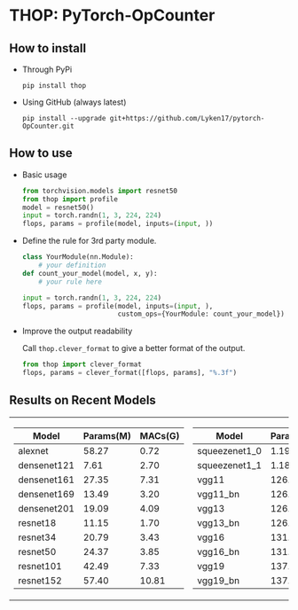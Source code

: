 # THOP: PyTorch-OpCounter

## How to install 
* Through PyPi
    
    `pip install thop`
    
* Using GitHub (always latest)
    
    `pip install --upgrade git+https://github.com/Lyken17/pytorch-OpCounter.git`
    
## How to use 
* Basic usage 
    ```python
    from torchvision.models import resnet50
    from thop import profile
    model = resnet50()
    input = torch.randn(1, 3, 224, 224)
    flops, params = profile(model, inputs=(input, ))
    ```    

* Define the rule for 3rd party module.
    ```python
    class YourModule(nn.Module):
        # your definition
    def count_your_model(model, x, y):
        # your rule here
    
    input = torch.randn(1, 3, 224, 224)
    flops, params = profile(model, inputs=(input, ), 
                            custom_ops={YourModule: count_your_model})
    ```
    
* Improve the output readability

    Call `thop.clever_format` to give a better format of the output.
    ```python
    from thop import clever_format
    flops, params = clever_format([flops, params], "%.3f")
    ```    
    
## Results on Recent Models

<p align="center">
<table>
<tr>
<td>

Model | Params(M) | MACs(G)
---|---|---
alexnet | 58.27 | 0.72
densenet121 | 7.61 | 2.70
densenet161 | 27.35 | 7.31
densenet169 | 13.49 | 3.20
densenet201 | 19.09 | 4.09
resnet18 | 11.15 | 1.70
resnet34 | 20.79 | 3.43
resnet50 | 24.37 | 3.85
resnet101 | 42.49 | 7.33
resnet152 | 57.40 | 10.81

</td>
<td>

Model | Params(M) | MACs(G)
---|---|---
squeezenet1_0 | 1.19 | 0.77
squeezenet1_1 | 1.18 | 0.33
vgg11 | 126.71 | 7.21
vgg11_bn | 126.71 | 7.24
vgg13 | 126.88 | 10.66
vgg13_bn | 126.89 | 10.70
vgg16 | 131.95 | 14.54
vgg16_bn | 131.96 | 14.59
vgg19 | 137.01 | 18.41
vgg19_bn | 137.02 | 18.47

</td>
</tr>
</p>
